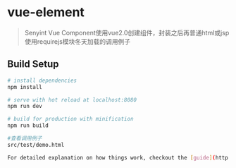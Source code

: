 # vue-element

> Senyint Vue Component使用vue2.0创建组件，封装之后再普通html或jsp使用requirejs模块冬天加载的调用例子
## Build Setup

``` bash
# install dependencies
npm install

# serve with hot reload at localhost:8080
npm run dev

# build for production with minification
npm run build

#查看调用例子
src/test/demo.html    

For detailed explanation on how things work, checkout the [guide](http://vuejs-templates.github.io/webpack/) and [docs for vue-loader](http://vuejs.github.io/vue-loader).
